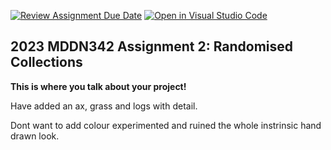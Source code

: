 [![Review Assignment Due Date](https://classroom.github.com/assets/deadline-readme-button-24ddc0f5d75046c5622901739e7c5dd533143b0c8e959d652212380cedb1ea36.svg)](https://classroom.github.com/a/TMOxyln0)
[![Open in Visual Studio Code](https://classroom.github.com/assets/open-in-vscode-718a45dd9cf7e7f842a935f5ebbe5719a5e09af4491e668f4dbf3b35d5cca122.svg)](https://classroom.github.com/online_ide?assignment_repo_id=10840943&assignment_repo_type=AssignmentRepo)
## 2023 MDDN342 Assignment 2: Randomised Collections
**This is where you talk about your project!**

Have added an ax, grass and logs with detail. 

Dont want to add colour experimented and ruined the whole instrinsic hand drawn look.









